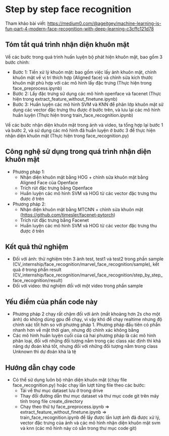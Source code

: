 # Step by step face recognition

Tham khảo bài viết: https://medium0.com/@ageitgey/machine-learning-is-fun-part-4-modern-face-recognition-with-deep-learning-c3cffc121d78

## Tóm tắt quá trình nhận diện khuôn mặt
Về các bước trong quá trình huấn luyện bộ phát hiện khuôn mặt, bao gồm 3 bước chính:
- Bước 1: Tiền xử lý khuôn mặt: bao gồm việc lấy ảnh khuôn mặt, chỉnh khuôn mặt về vị trí thích hợp (Aligned face) và chỉnh sửa kích thước khuôn mặt phù hợp với các mô hình lấy đặc trưng (Thực hiện trong face_preprocess.ipynb)
- Bước 2: Lấy đặc trưng sử dụng các mô hình openface và facenet (Thực hiện trong extract_feature_without_finetune.ipynb)
- Bước 3: Huấn luyện các mô hình SVM và KNN để phân lớp khuôn mặt sử dụng các vector đặc trưng thu được ở bước trên, và lưu lại các mô hình huấn luyện (Thực hiện trong train_face_recognition.ipynb)

Về các bước nhận diện khuôn mặt trong ảnh và video, ta tổng hợp lại bước 1 và bước 2, và sử dụng các mô hình đã huấn luyện ở bước 3 để thực hiện nhận diện khuôn mặt (Thực hiện trong face_recognition.py)

## Công nghệ sử dụng trong quá trình nhận diện khuôn mặt
- Phương pháp 1: 
    + Nhận diện khuôn mặt bằng HOG + chỉnh sửa khuôn mặt bằng Aligned Face của Openface
    + Trích rút đặc trưng bằng Openface
    + Huấn luyện các mô hình SVM và HOG từ các vector đặc trưng thu được ở trên
- Phương pháp 2:
    + Nhận diện khuôn mặt bằng MTCNN + chỉnh sửa khuôn mặt (https://github.com/timesler/facenet-pytorch)
    + Trích rút đặc trưng bằng Facenet
    + Huấn luyện các mô hình SVM và HOG từ các vector đặc trưng thu được ở trên

## Kết quả thử nghiệm
- Đối với ảnh: thử nghiệm trên 3 ảnh test, test1 và test2 trong phần sample (CV_internship/face_recognition/marvel_face_recognition/sample), kết quả ở trong phần result (CV_internship/face_recognition/marvel_face_recognition/step_by_step_face_recognition/result)
- Đối với video: thử nghiệm đối với một video trong phần sample

## Yếu điểm của phần code này
- Phương pháp 2 chạy rất chậm đối với ảnh (mất khoảng hơn 2s cho một ảnh) do không dùng gpu để chạy, vì vậy khó để chạy realtime nhưng độ chính xác tốt hơn so với phương pháp 1. Phương pháp đầu tiên có phần nhanh hơn về mặt thời gian, nhưng độ chính xác không bằng
- Các mô hình huấn luyện cuối của cả hai phương pháp là các mô hình phân loại, đối với những đối tượng nằm trong các class xác định thì khả năng dự đoán khá tốt, nhưng đối với những đối tượng nằm trong class Unknown thì dự đoán khá là tệ

## Hướng dẫn chạy code
- Có thể sử dụng luôn bộ nhận diện khuôn mặt (chạy file face_recognition.py) hoặc chạy lần lượt từng file theo các bước:
    + Tải về thư mục dataset lưu ở trong drive
    + Thay đổi đường dẫn thư mục dataset và thư mục code git trên máy tính trong file create_directory
    + Chạy theo thứ tự face_preprocess.ipynb => extract_feature_without_finetune.ipynb => train_face_recognition.ipynb để lấy được lần lượt ảnh đã được xử lý, vector đặc trưng của ảnh và các mô hình nhận diện khuôn mặt svm và knn (các mô hình này có sẵn trong thư mục code git)